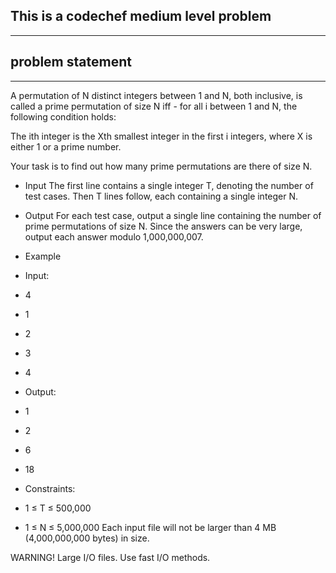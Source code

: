 ## This is a codechef medium level problem
------------------------------------------
## problem statement
-------------------------
A permutation of N distinct integers between 1 and N, both inclusive, is called a prime permutation of size N iff - for all i between 1 and N, the following condition holds:

The ith integer is the Xth smallest integer in the first i integers, where X is either 1 or a prime number.

Your task is to find out how many prime permutations are there of size N.

* Input
The first line contains a single integer T, denoting the number of test cases. Then T lines follow, each containing a single integer N.

* Output
For each test case, output a single line containing the number of prime permutations of size N. Since the answers can be very large, output each answer modulo 1,000,000,007.

* Example
* Input:
* 4
* 1
* 2
* 3
* 4

* Output:
* 1
* 2
* 6
* 18
* Constraints:
* 1 ≤ T ≤ 500,000
* 1 ≤ N ≤ 5,000,000
Each input file will not be larger than 4 MB (4,000,000,000 bytes) in size.

WARNING! Large I/O files. Use fast I/O methods.